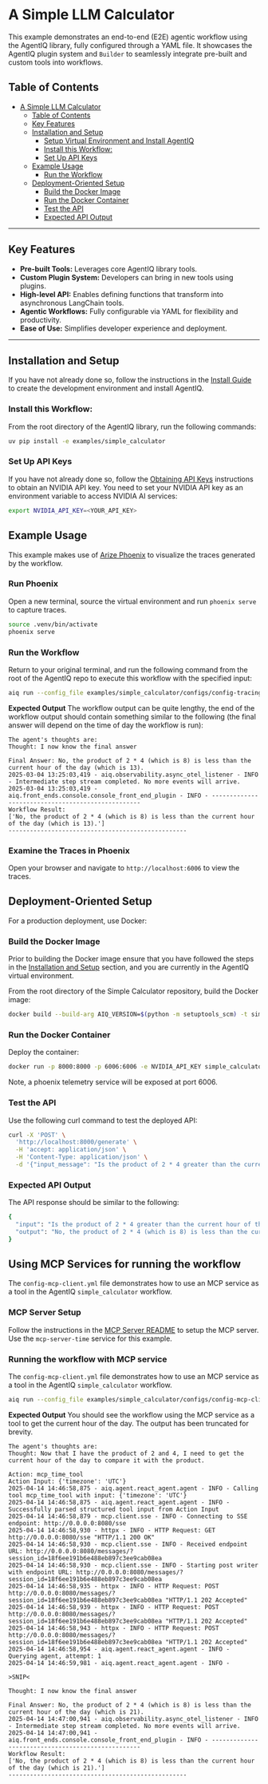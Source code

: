 <!--
SPDX-FileCopyrightText: Copyright (c) 2025, NVIDIA CORPORATION & AFFILIATES. All rights reserved.
SPDX-License-Identifier: Apache-2.0

Licensed under the Apache License, Version 2.0 (the "License");
you may not use this file except in compliance with the License.
You may obtain a copy of the License at

http://www.apache.org/licenses/LICENSE-2.0

Unless required by applicable law or agreed to in writing, software
distributed under the License is distributed on an "AS IS" BASIS,
WITHOUT WARRANTIES OR CONDITIONS OF ANY KIND, either express or implied.
See the License for the specific language governing permissions and
limitations under the License.
-->

# A Simple LLM Calculator

This example demonstrates an end-to-end (E2E) agentic workflow using the AgentIQ library, fully configured through a YAML file. It showcases the AgentIQ plugin system and `Builder` to seamlessly integrate pre-built and custom tools into workflows.

## Table of Contents

- [A Simple LLM Calculator](#a-simple-llm-calculator)
  - [Table of Contents](#table-of-contents)
  - [Key Features](#key-features)
  - [Installation and Setup](#installation-and-setup)
    - [Setup Virtual Environment and Install AgentIQ](#setup-virtual-environment-and-install-agentiq)
    - [Install this Workflow:](#install-this-workflow)
    - [Set Up API Keys](#set-up-api-keys)
  - [Example Usage](#example-usage)
    - [Run the Workflow](#run-the-workflow)
  - [Deployment-Oriented Setup](#deployment-oriented-setup)
    - [Build the Docker Image](#build-the-docker-image)
    - [Run the Docker Container](#run-the-docker-container)
    - [Test the API](#test-the-api)
    - [Expected API Output](#expected-api-output)

---

## Key Features

- **Pre-built Tools:** Leverages core AgentIQ library tools.
- **Custom Plugin System:** Developers can bring in new tools using plugins.
- **High-level API:** Enables defining functions that transform into asynchronous LangChain tools.
- **Agentic Workflows:** Fully configurable via YAML for flexibility and productivity.
- **Ease of Use:** Simplifies developer experience and deployment.

---

## Installation and Setup

If you have not already done so, follow the instructions in the [Install Guide](../../docs/source/intro/install.md) to create the development environment and install AgentIQ.

### Install this Workflow:

From the root directory of the AgentIQ library, run the following commands:

```bash
uv pip install -e examples/simple_calculator
```

### Set Up API Keys
If you have not already done so, follow the [Obtaining API Keys](../../docs/source/intro/get-started.md#obtaining-api-keys) instructions to obtain an NVIDIA API key. You need to set your NVIDIA API key as an environment variable to access NVIDIA AI services:

```bash
export NVIDIA_API_KEY=<YOUR_API_KEY>
```

## Example Usage

This example makes use of [Arize Phoenix](https://docs.arize.com/phoenix) to visualize the traces generated by the workflow.

### Run Phoenix

Open a new terminal, source the virtual environment and run `phoenix serve` to capture traces.

```bash
source .venv/bin/activate
phoenix serve
```

### Run the Workflow

Return to your original terminal, and run the following command from the root of the AgentIQ repo to execute this workflow with the specified input:

```bash
aiq run --config_file examples/simple_calculator/configs/config-tracing.yml --input "Is the product of 2 * 4 greater than the current hour of the day?"
```

**Expected Output**
The workflow output can be quite lengthy, the end of the workflow output should contain something similar to the following (the final answer will depend on the time of day the workflow is run):
```console
The agent's thoughts are:
Thought: I now know the final answer

Final Answer: No, the product of 2 * 4 (which is 8) is less than the current hour of the day (which is 13).
2025-03-04 13:25:03,419 - aiq.observability.async_otel_listener - INFO - Intermediate step stream completed. No more events will arrive.
2025-03-04 13:25:03,419 - aiq.front_ends.console.console_front_end_plugin - INFO - --------------------------------------------------
Workflow Result:
['No, the product of 2 * 4 (which is 8) is less than the current hour of the day (which is 13).']
--------------------------------------------------
```

### Examine the Traces in Phoenix
Open your browser and navigate to `http://localhost:6006` to view the traces.

## Deployment-Oriented Setup

For a production deployment, use Docker:

### Build the Docker Image

Prior to building the Docker image ensure that you have followed the steps in the [Installation and Setup](#installation-and-setup) section, and you are currently in the AgentIQ virtual environment.

From the root directory of the Simple Calculator repository, build the Docker image:

```bash
docker build --build-arg AIQ_VERSION=$(python -m setuptools_scm) -t simple_calculator -f examples/simple_calculator/Dockerfile .
```

### Run the Docker Container
Deploy the container:

```bash
docker run -p 8000:8000 -p 6006:6006 -e NVIDIA_API_KEY simple_calculator
```

Note, a phoenix telemetry service will be exposed at port 6006.

### Test the API
Use the following curl command to test the deployed API:

```bash
curl -X 'POST' \
  'http://localhost:8000/generate' \
  -H 'accept: application/json' \
  -H 'Content-Type: application/json' \
  -d '{"input_message": "Is the product of 2 * 4 greater than the current hour of the day?"}'
  ```

  ### Expected API Output
  The API response should be similar to the following:

```bash
{
  "input": "Is the product of 2 * 4 greater than the current hour of the day?",
  "output": "No, the product of 2 * 4 (which is 8) is less than the current hour of the day (which is 16)."
}
```

## Using MCP Services for running the workflow

The `config-mcp-client.yml` file demonstrates how to use an MCP service as a tool in the AgentIQ `simple_calculator` workflow.

### MCP Server Setup

Follow the instructions in the [MCP Server README](../mcp_server/README.md) to setup the MCP server. Use the `mcp-server-time` service for this example.

### Running the workflow with MCP service

The `config-mcp-client.yml` file demonstrates how to use an MCP service as a tool in the AgentIQ `simple_calculator` workflow.

```bash
aiq run --config_file examples/simple_calculator/configs/config-mcp-client.yml --input "Is the product of 2 * 4 greater than the current hour of the day?"
```

**Expected Output**
You should see the workflow using the MCP service as a tool to get the current hour of the day. The output has been truncated for brevity.
```console
The agent's thoughts are:
Thought: Now that I have the product of 2 and 4, I need to get the current hour of the day to compare it with the product.

Action: mcp_time_tool
Action Input: {'timezone': 'UTC'}
2025-04-14 14:46:58,875 - aiq.agent.react_agent.agent - INFO - Calling tool mcp_time_tool with input: {'timezone': 'UTC'}
2025-04-14 14:46:58,875 - aiq.agent.react_agent.agent - INFO - Successfully parsed structured tool input from Action Input
2025-04-14 14:46:58,879 - mcp.client.sse - INFO - Connecting to SSE endpoint: http://0.0.0.0:8080/sse
2025-04-14 14:46:58,930 - httpx - INFO - HTTP Request: GET http://0.0.0.0:8080/sse "HTTP/1.1 200 OK"
2025-04-14 14:46:58,930 - mcp.client.sse - INFO - Received endpoint URL: http://0.0.0.0:8080/messages/?session_id=18f6ee191b6e488eb897c3ee9cab08ea
2025-04-14 14:46:58,930 - mcp.client.sse - INFO - Starting post writer with endpoint URL: http://0.0.0.0:8080/messages/?session_id=18f6ee191b6e488eb897c3ee9cab08ea
2025-04-14 14:46:58,935 - httpx - INFO - HTTP Request: POST http://0.0.0.0:8080/messages/?session_id=18f6ee191b6e488eb897c3ee9cab08ea "HTTP/1.1 202 Accepted"
2025-04-14 14:46:58,939 - httpx - INFO - HTTP Request: POST http://0.0.0.0:8080/messages/?session_id=18f6ee191b6e488eb897c3ee9cab08ea "HTTP/1.1 202 Accepted"
2025-04-14 14:46:58,943 - httpx - INFO - HTTP Request: POST http://0.0.0.0:8080/messages/?session_id=18f6ee191b6e488eb897c3ee9cab08ea "HTTP/1.1 202 Accepted"
2025-04-14 14:46:58,954 - aiq.agent.react_agent.agent - INFO - Querying agent, attempt: 1
2025-04-14 14:46:59,981 - aiq.agent.react_agent.agent - INFO -

>SNIP<

Thought: I now know the final answer

Final Answer: No, the product of 2 * 4 (which is 8) is less than the current hour of the day (which is 21).
2025-04-14 14:47:00,941 - aiq.observability.async_otel_listener - INFO - Intermediate step stream completed. No more events will arrive.
2025-04-14 14:47:00,941 - aiq.front_ends.console.console_front_end_plugin - INFO - --------------------------------------------------
Workflow Result:
['No, the product of 2 * 4 (which is 8) is less than the current hour of the day (which is 21).']
--------------------------------------------------
```
